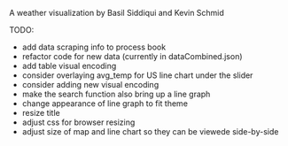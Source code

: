 A weather visualization by Basil Siddiqui and Kevin Schmid


TODO:
- add data scraping info to process book
- refactor code for new data (currently in dataCombined.json)
- add table visual encoding
- consider overlaying avg_temp for US line chart under the slider
- consider adding new visual encoding
- make the search function also bring up a line graph
- change appearance of line graph to fit theme
- resize title
- adjust css for browser resizing
- adjust size of map and line chart so they can be viewede side-by-side
